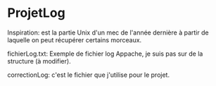 # ProjetLog

Inspiration: est la partie Unix d'un mec de l'année dernière à partir de laquelle on peut récupérer certains morceaux.

fichierLog.txt: Exemple de fichier log Appache, je suis pas sur de la structure (à modifier).

correctionLog: c'est le fichier que j'utilise pour le projet.

